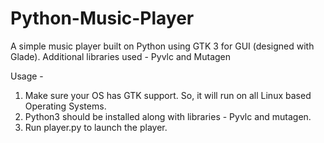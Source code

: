 # Python-Music-Player

A simple music player built on Python using GTK 3 for GUI (designed with Glade). 
Additional libraries used - Pyvlc and Mutagen

Usage -
1. Make sure your OS has GTK support. So, it will run on all Linux based Operating Systems.
2. Python3 should be installed along with libraries - Pyvlc and mutagen.
3. Run player.py to launch the player.
